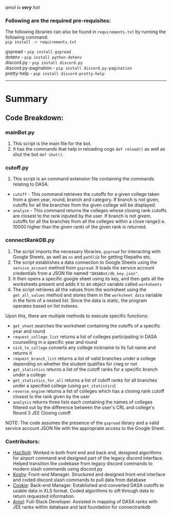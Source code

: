 _amol is **very** hot_


### Following are the required pre-requisites:
The following libraries can also be found in `requirements.txt` by running the following command:  
`pip install -r requirements.txt`

gspread - `pip install gspread`  
dotenv - `pip install python-dotenv`  
discord.py - `pip install discord.py`  
discord.py-pagination - `pip install discord.py-pagination`  
pretty-help - `pip install discord-pretty-help`   

---

# Summary

## Code Breakdown:

### mainBot.py
1. This script is the main file for the bot.
2. It has the commands that help in reloading cogs `def reload()` as well as shut the bot `def shut()`.

### cutoff.py
1. This script is an command extension file containing the commands relating to DASA.
- `cutoff` - This command retrieves the cutoffs for a given college taken from a given year, round, branch and category. If branch is not given, cutoffs for all the      branches from the given college will be displayed.  
- `analyze` - This command returns the colleges whose closing rank cutoffs are closest to the rank inputed by the user. If branch is not givem, cutoffs for all the branches from all the colleges within a close range(i.e. 10000 higher than the given rank) of the given rank is returned.  

### connectRankDB.py

1. The script imports the necessary libraries, `gspread` for interacting with Google Sheets, as well as `os` and `pathlib` for getting filepaths etc.
2. The script establishes a data connection to Google Sheets using the `service_account` method from `gspread`. It loads the service account credentials from a JSON file named `"DASABot/db_key.json"`.
4. It then opens a specific google sheet using its key, and then gets all the worksheets present and adds it to an object variable called `worksheets`
5. The script retrieves all the values from the worksheet using the `get_all_values` method and stores them in the `worksheet_data` variable in the form of a nested list. Since the data is static, the program operates based on list indexes.

Upon this, there are multiple methods to execute specific functions:

- `get_sheet` searches the worksheet containing the cutoffs of a specific year and round
- `request_college_list` returns a list of colleges participating in DASA counselling in a specific year and round
- `nick_to_college` converts any college nickname to its full name and returns it
- `request_branch_list` returns a list of valid branches under a college depending on whether the student qualifies for ciwg or not
- `get_statistics` returns a list of the cutoff ranks for a specific branch under a college
- `get_statistics_for_all` returns a list of cutoff ranks for all branches under a specified college (using `get_statistics`)
- `reverse_engine` returns a list of colleges which has a closing rank cutoff closest to the rank given by the user  
- `analysis` returns three lists each containing the names of colleges filtered out by the difference between the user's CRL and college's Round 3 JEE Closing cutoff  

NOTE: The code assumes the presence of the `gspread` library and a valid service account JSON file with the appropriate access to the Google Sheet.

### Contributors:

- [Haz3jolt](https://github.com/Haz3-jolt): Worked in both front end and back end, designed algorithms for airport command and designed part of the legacy discord interface. Helped transition the codebase from legacy discord commands to modern slash commands using discord.py
- [Koshy](https://github.com/koshyj8): Front-end Manager. Structured and designed front-end interface and coded discord slash commands to pull data from database
- [Cookie](https://github.com/CookieOnCode): Back-end Manager. Established and converted DASA cutoffs to usable data in XLS format. Coded algorithms to sift through data to return requested information. 
- [Amol](https://github.com/AmolOnGitHub): Full-Stack Developer. Assisted in mapping of DASA ranks with JEE ranks within database and laid foundation for connectrankdb

